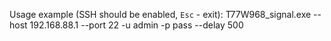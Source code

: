Usage example (SSH should be enabled, `Esc` - exit):
  T77W968_signal.exe --host 192.168.88.1 --port 22 -u admin -p pass --delay 500
